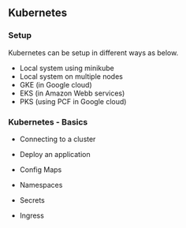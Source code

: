 ## Kubernetes


### Setup
Kubernetes can be setup in different ways as below. 
- Local system using minikube
- Local system on multiple nodes
- GKE (in Google cloud)
- EKS (in Amazon Webb services)
- PKS (using PCF in Google cloud)

### Kubernetes - Basics
- Connecting to a cluster
- Deploy an application

- Config Maps
- Namespaces
- Secrets
- Ingress
